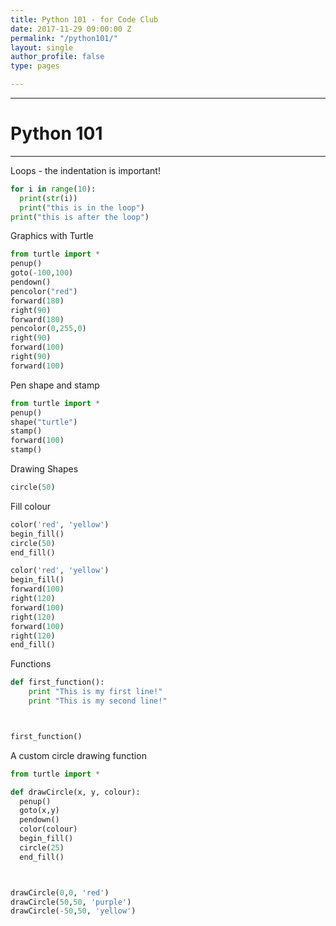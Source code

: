 ```yaml
---
title: Python 101 - for Code Club
date: 2017-11-29 09:00:00 Z
permalink: "/python101/"
layout: single
author_profile: false
type: pages

---
```


---  
# Python 101

---


Loops - the indentation is important!

```python
for i in range(10):
  print(str(i))
  print("this is in the loop")
print("this is after the loop")
```


Graphics with Turtle

```python
from turtle import *
penup()
goto(-100,100)
pendown()
pencolor("red")
forward(180)
right(90)
forward(180)
pencolor(0,255,0)
right(90)
forward(100)
right(90)
forward(100)
```

Pen shape and stamp

```python
from turtle import *
penup()
shape("turtle")
stamp()
forward(100)
stamp()
```


Drawing Shapes

```python
circle(50)
```

Fill colour

```python
color('red', 'yellow')
begin_fill()
circle(50)
end_fill()
```


```python
color('red', 'yellow')
begin_fill()
forward(100)
right(120)
forward(100)
right(120)
forward(100)
right(120)
end_fill()
```


Functions

```python
def first_function():
    print "This is my first line!"
    print "This is my second line!"



first_function()    
```

A custom circle drawing function 

```python
from turtle import *

def drawCircle(x, y, colour):
  penup()
  goto(x,y)
  pendown()
  color(colour)
  begin_fill()
  circle(25)
  end_fill()



drawCircle(0,0, 'red')
drawCircle(50,50, 'purple')
drawCircle(-50,50, 'yellow')
```